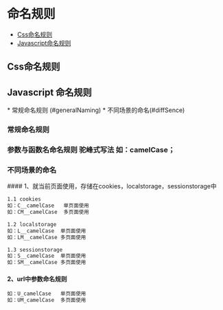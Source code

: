 # 命名规则

* [Css命名规则](#css)
* [Javascript命名规则](#javascript)


<h2 id="css">Css命名规则</h2>

<h2 id="javascript">Javascript 命名规则</h2>
* 常规命名规则 (#generalNaming)
* 不同场景的命名(#diffSence)

<h3 id="generalNaming">常规命名规则</h3>

### 参数与函数名命名规则 驼峰式写法 如：camelCase；

<h3 id="diffSence">不同场景的命名</h3>
#### 1、就当前页面使用，存储在cookies，localstorage，sessionstorage中

```html
1.1 cookies
如：C__camelCase   单页面使用
如：CM__camelCase  多页面使用

1.2 localstorage
如：L__camelCase  单页面使用
如：LM__camelCase 多页面使用

1.3 sessionstorage
如：S__camelCase  单页面使用
如：SM__camelCase 多页面使用


```
#### 2、url中参数命名规则
```html
如：U_camelCase   单页面使用
如：UM_camelCase  多页面使用
```
